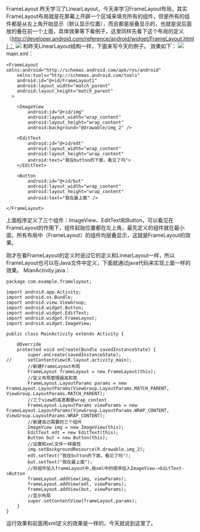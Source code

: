 FrameLayout
昨天学习了LinearLayout，今天来学习FrameLayout布局，其实FrameLayout布局就是在屏幕上开辟一个区域来填充所有的组件，但是所有的组件都是从左上角开始显示（默认显示位置），而且都是层叠显示的，也就是说后面放的叠在前一个上面，具体效果等下看例子，这里同样先看下这个布局的定义（http://developer.android.com/reference/android/widget/FrameLayout.html）：
![](http://img.blog.csdn.net/20130813164113500)
和昨天LinearLayout结构一样，下面来写今天的例子。
效果如下：
![](http://img.blog.csdn.net/20130813165001234)</br>
main.xml：
```
<FrameLayout xmlns:android="http://schemas.android.com/apk/res/android"
    xmlns:tools="http://schemas.android.com/tools"
    android:id="@+id/FrameLayout1"
    android:layout_width="match_parent"
    android:layout_height="match_parent"
  >

    <ImageView
        android:id="@+id/img"
        android:layout_width="wrap_content"
        android:layout_height="wrap_content"
        android:background="@drawable/img_2" />

    <EditText
        android:id="@+id/edt"
        android:layout_width="wrap_content"
        android:layout_height="wrap_content"
        android:text="我在button的下面，看见了吗">
    </EditText>

    <Button
        android:id="@+id/but"
        android:layout_width="wrap_content"
        android:layout_height="wrap_content"
        android:text="我在最上面" />

</FrameLayout>

```
上面程序定义了三个组件：ImageView、EditText和Button，可以看见在FrameLayout的作用下，组件起始位置都在左上角，最先定义的组件就在最小面，所有布局中（FrameLayout）的组件均层叠显示，这就是FrameLayout的效果。

刚才在看FrameLayout的定义时说过它的定义和LinearLayout一样，所以FrameLayout也可以在Java文件中定义，下面就通过java代码来实现上面一样的效果。
MianActivity.java：
```
package com.example.framelayout;

import android.app.Activity;
import android.os.Bundle;
import android.view.ViewGroup;
import android.widget.Button;
import android.widget.EditText;
import android.widget.FrameLayout;
import android.widget.ImageView;

public class MainActivity extends Activity {

    @Override
    protected void onCreate(Bundle savedInstanceState) {
        super.onCreate(savedInstanceState);
//      setContentView(R.layout.activity_main);
        //新建FrameLayout布局
        FrameLayout frameLayout = new FrameLayout(this);
        //定义布局管理器高和宽
        FrameLayout.LayoutParams params = new FrameLayout.LayoutParams(ViewGroup.LayoutParams.MATCH_PARENT, ViewGroup.LayoutParams.MATCH_PARENT);
        //三个view的高宽都是wrap_content
        FrameLayout.LayoutParams viewParams = new FrameLayout.LayoutParams(ViewGroup.LayoutParams.WRAP_CONTENT, ViewGroup.LayoutParams.WRAP_CONTENT);
        //新建自己需要的三个组件
        ImageView img = new ImageView(this);
        EditText edt = new EditText(this);
        Button but = new Button(this);
        //设置和xml文件一样属性
        img.setBackgroundResource(R.drawable.img_2);
        edt.setText("我在button的下面，看见了吗");
        but.setText("我在最上面");
        //将组件加入frameLayout中,按xml中的顺序加入ImageView->EditText->Button
        frameLayout.addView(img, viewParams);
        frameLayout.addView(edt, viewParams);
        frameLayout.addView(but, viewParams);
        //显示布局
        super.setContentView(frameLayout,params);
    }
}

```
运行效果和前面用xml定义的效果是一样的，今天就说到这里了。